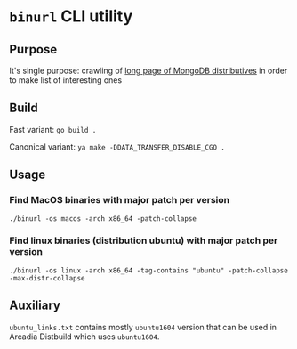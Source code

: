 # `binurl` CLI utility
## Purpose
It's single purpose: crawling of [long page of MongoDB distributives](
https://www.mongodb.com/download-center/community/releases/archive)
in order to make list of interesting ones

## Build
Fast variant: ```go build .```

Canonical variant: ```ya make -DDATA_TRANSFER_DISABLE_CGO .```

## Usage
### Find MacOS binaries with major patch per version
```./binurl -os macos -arch x86_64 -patch-collapse```
### Find linux binaries (distribution ubuntu) with major patch per version
```./binurl -os linux -arch x86_64 -tag-contains "ubuntu" -patch-collapse -max-distr-collapse```

## Auxiliary
`ubuntu_links.txt` contains mostly `ubuntu1604` version that
can be used in Arcadia Distbuild which uses `ubuntu1604`.

